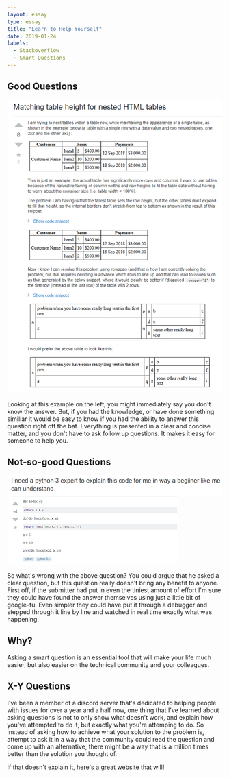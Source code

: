 ```yaml
---
layout: essay
type: essay
title: "Learn to Help Yourself"
date: 2019-01-24
labels:
  - Stackoverflow
  - Smart Questions
---
```


<h2>Good Questions</h2>

<img class="ui small rounded images" src="../images/good-question.png">

Looking at this example on the left, you might immediately say you don't know the answer. But, if you had the knowledge, or have done something similiar it would be easy to know if you had the ability to answer this question right off the bat. Everything is presented in a clear and concise matter, and you don't have to ask follow up questions. It makes it easy for someone to help you. 

<h2>Not-so-good Questions</h2>

<img class="ui small rounded images" src="../images/bad-question.png">

So what's wrong with the above question? You could argue that he asked a clear question, but this question really doesn't bring any benefit to anyone. First off, if the submitter had put in even the tiniest amount of effort I'm sure they could have found the answer themselves using just a little bit of google-fu. Even simpler they could have put it through a debugger and stepped through it line by line and watched in real time exactly what was happening. 

<h2>Why?</h2>

Asking a smart question is an essential tool that will make your life much easier, but also easier on the technical community and your colleagues. 

<h2>X-Y Questions</h2>

I've been a member of a discord server that's dedicated to helping people with issues for over a year and a half now, one thing that I've learned about asking questions is not to only show what doesn't work, and explain how you've attempted to do it, but exactly what you're attemping to do. So instead of asking how to achieve what your solution to the problem is, attempt to ask it in a way that the community could read the question and come up with an alternative, there might be a way that is a million times better than the solution you thought of. 

If that doesn't explain it, here's a <a href ="http://xyproblem.info/">great website</a> that will! 

